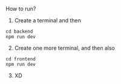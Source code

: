 How to run?

1. Create a terminal and then
```
cd backend
npm run dev
```
2. Create one more terminal, and then also
```
cd frontend
npm run dev
```
3. XD
